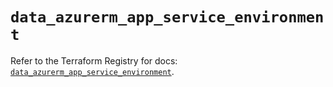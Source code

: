 # `data_azurerm_app_service_environment`

Refer to the Terraform Registry for docs: [`data_azurerm_app_service_environment`](https://registry.terraform.io/providers/hashicorp/azurerm/3.104.2/docs/data-sources/app_service_environment).
